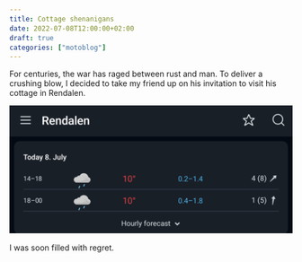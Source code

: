 ```yaml
---
title: Cottage shenanigans
date: 2022-07-08T12:00:00+02:00
draft: true
categories: ["motoblog"]
---
```


For centuries, the war has raged between rust and man. To deliver a crushing blow, I decided to take my friend up on his invitation to visit his cottage in Rendalen.

![snippet from yr.no](/img/953c671af6dfaab0d615d8ab9b96ebec.png) 

I was soon filled with regret. 
